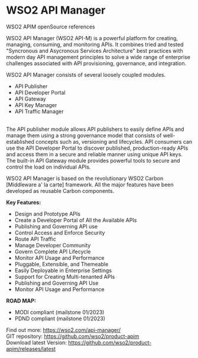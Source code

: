 # WSO2 API Manager
WSO2 APIM openSource references

WSO2 API Manager (WSO2 API-M) is a powerful platform for creating, managing, consuming, and monitoring APIs. It combines tried and tested "Syncronous and Asycronous Services Architecture" best practices with modern day API management principles to solve a wide range of enterprise challenges associated with API provisioning, governance, and integration.

WSO2 API Manager consists of several loosely coupled modules.

* API Publisher
* API Developer Portal
* API Gateway
* API Key Manager
* API Traffic Manager
<br>
The API publisher module allows API publishers to easily define APIs and manage them using a strong governance model that consists of well-established concepts such as, versioning and lifecycles. API consumers can use the API Developer Portal to discover published, production-ready APIs and access them in a secure and reliable manner using unique API keys. The built-in API Gateway module provides powerful tools to secure and control the load on individual APIs.

WSO2 API Manager is based on the revolutionary WSO2 Carbon [Middleware a' la carte] framework. All the major features have been developed as reusable Carbon components.

<strong>Key Features:</strong>

* Design and Prototype APIs
* Create a Developer Portal of All the Available APIs
* Publishing and Governing API use
* Control Access and Enforce Security
* Route API Traffic
* Manage Developer Community
* Govern Complete API Lifecycle
* Monitor API Usage and Performance
* Pluggable, Extensible, and Themeable
* Easily Deployable in Enterprise Settings
* Support for Creating Multi-tenanted APIs
* Publishing and Governing API Use
* Monitor API Usage and Performance

<strong>ROAD MAP:</strong>
* MODI compliant (mailstone 01/2023)
* PDND compliant (mailstone 01/2023)

Find out more: https://wso2.com/api-manager/ <br>
GIT repository: https://github.com/wso2/product-apim <br>
Download latest Version: https://github.com/wso2/product-apim/releases/latest <br>
